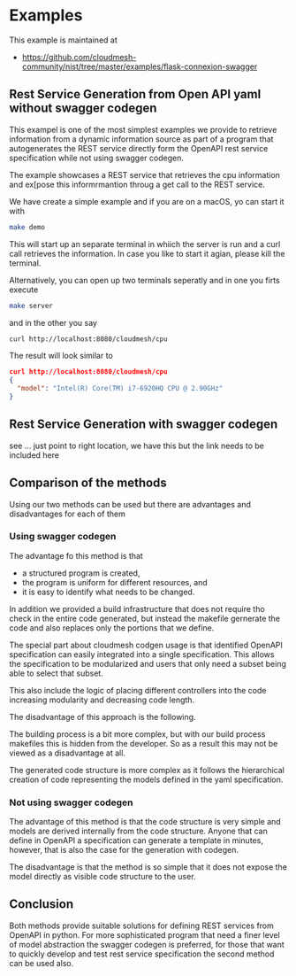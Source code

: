 # Examples

This example is maintained at

* <https://github.com/cloudmesh-community/nist/tree/master/examples/flask-connexion-swagger>



## Rest Service Generation from Open API yaml without swagger codegen

This exampel is one of the most simplest examples we provide to
retrieve information from a dynamic information source as part of a
program that autogenerates the REST service directly form the OpenAPI
rest service specification while not using swagger codegen.

The example showcases a REST service that retrieves the cpu
information and
ex[pose this informrmantion throug a get call to the REST service.

We have create a simple example and if you are on a macOS, yo can start it with

```bash
make demo
```

This will start up an separate terminal in whiich the server is run
and a curl call retrieves the information. In case you like to start
it agian, please kill the terminal.

Alternatively, you can open up two terminals seperatly and in one you
firts execute

```bash
make server
```

and in the other you say

```bash
curl http://localhost:8080/cloudmesh/cpu
```

The result will look similar to

```json
curl http://localhost:8080/cloudmesh/cpu
{
  "model": "Intel(R) Core(TM) i7-6920HQ CPU @ 2.90GHz"
}
```

## Rest Service Generation with swagger codegen

see ... just point to right location, we have this but the link needs
to be included here

## Comparison of the methods

Using our two methods can be used but there are advantages and
disadvantages for each of them

### Using swagger codegen

The advantage fo this method is that 

* a structured program is created,
* the program is uniform for different resources, and
* it is easy to identify what needs to be changed.

In addition we provided a build infrastructure that does not require
tho check in the entire code generated, but instead the makefile
gernerate the code and also replaces only the portions that we
define.

The special part about cloudmesh codgen usage is that identified
OpenAPI specification can easily integrated into a single
specification. This allows the specification to be modularized and
users that only need a subset being able to select that subset.

This also include the logic of placing different controllers into the
code increasing modularity and decreasing code length.

The disadvantage of this approach is the following.

The building process is a bit more complex, but with our build process
makefiles this is hidden from the developer. So as a result this may
not be viewed as a disadvantage at all.

The generated code structure is more complex as it follows the
hierarchical creation of code representing the models defined in the
yaml specification.

### Not using swagger codegen

The advantage of this method is that the code structure is very simple
and models are derived internally from the code structure. Anyone that
can define in OpenAPI a specification can generate a template in
minutes, however, that is also the case for the generation with codegen.

The disadvantage is that the method is so simple that it does not
expose the model directly as visible code structure to the user.

## Conclusion

Both methods provide suitable solutions for defining REST services
from OpenAPI in python. For more sophisticated program that need a
finer level of model abstraction the swagger codegen is preferred, for
those that want to quickly develop and test rest service specification
the second method can be used also.
